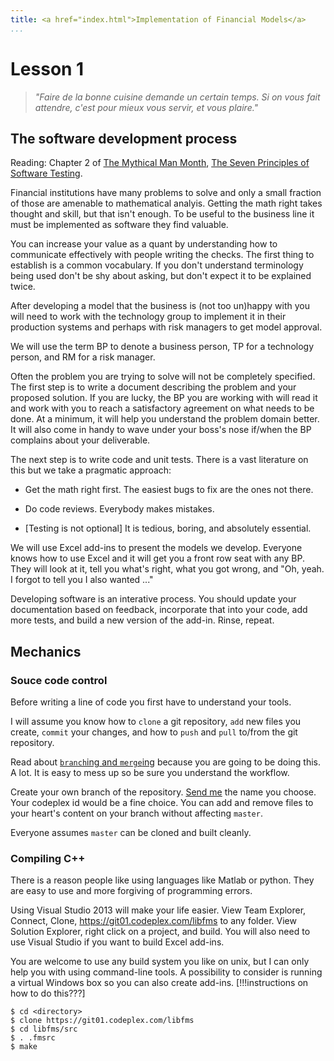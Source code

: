 ```yaml
---
title: <a href="index.html">Implementation of Financial Models</a>
...
```


# Lesson 1

> <i>"Faire de la bonne cuisine demande un certain temps.
Si on vous fait attendre,
c'est pour mieux vous servir, et vous plaire."</i>

## The software development process

Reading: Chapter 2 of [The Mythical Man Month](http://www.cs.virginia.edu/~evans/greatworks/mythical.pdf),
[The Seven Principles of Software Testing](http://se.ethz.ch/~meyer/publications/testing/principles.pdf).

Financial institutions have many problems to solve and only a small
fraction of those are amenable to mathematical analyis. Getting the math
right takes thought and skill, but that isn't enough. To be useful to
the business line it must be implemented as software they find valuable.

You can increase your value as a quant by understanding how to communicate
effectively with people writing the checks. The first thing to establish
is a common vocabulary. If you don't understand terminology being used
don't be shy about asking, but don't expect it to be explained twice.

After developing a model that the business is (not too un)happy with
you will need to work with the technology group to implement it in their
production systems and perhaps with risk managers to get model approval.

We will use the term BP to denote a business person, TP for a technology
person, and RM for a risk manager.

Often the problem you are trying to solve will not be completely
specified. The first step is to write a document describing the problem
and your proposed solution. If you are lucky, the BP you are working
with will read it and work with you to reach a satisfactory agreement
on what needs to be done. At a minimum, it will help you understand the
problem domain better. It will also come in handy to wave under your
boss's nose if/when the BP complains about your deliverable.

The next step is to write code and unit tests. There is a vast literature
on this but we take a pragmatic approach:

- Get the math right first. The easiest bugs to fix are the ones not there.

- Do code reviews. Everybody makes mistakes.

- [Testing is not optional]
It is tedious, boring, and absolutely essential.

We will use Excel add-ins to present the models we develop. Everyone
knows how to use Excel and it will get you a front row seat with
any BP. They will look at it, tell you what's right, what you got
wrong, and "Oh, yeah. I forgot to tell you I also wanted ..."

Developing software is an interative process. You should update your
documentation based on feedback, incorporate that into your code, add
more tests, and build a new version of the add-in. Rinse, repeat.

## Mechanics

### Souce code control

Before writing a line of code you first have to understand your tools.

I will assume you know how to `clone` a git repository, `add` new files
you create, `commit` your changes, and how to `push` and `pull` to/from
the git repository.

Read about
[`branch`ing and `merge`ing](http://git-scm.com/book/en/Git-Branching-Basic-Branching-and-Merging)
because you are going to be doing this. A lot. It is easy to mess up
so be sure you understand the workflow.

Create your own branch of the repository.
[Send me](mailto:kal278@cornell.edu?subject=Codeplex%20branch&body=My%20codeplex%20branch%20name%20is:)
the name you choose. Your codeplex id would be a fine choice.
You can add and remove files to your heart's content on your branch without
affecting `master`.

Everyone assumes `master` can be cloned and built cleanly.

### Compiling C++

There is a reason people like using languages like Matlab or python.
They are easy to use and more forgiving of programming errors.


Using Visual Studio 2013 will make your life easier. View Team Explorer,
Connect, Clone, https://git01.codeplex.com/libfms to any folder. View
Solution Explorer, right click on a project, and build. You will also
need to use Visual Studio if you want to build Excel add-ins.

You are welcome to use any build system you like on unix, but I can
only help you with using command-line tools. A possibility to
consider is running a virtual Windows box so you can also create
add-ins. [!!!instructions on how to do this???]

```
$ cd <directory>
$ clone https://git01.codeplex.com/libfms
$ cd libfms/src
$ . .fmsrc
$ make
```


